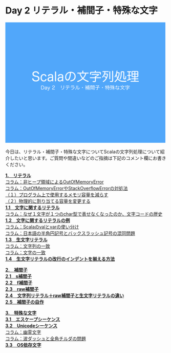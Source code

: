 <h1>Day 2 リテラル・補間子・特殊な文字</h1>
<img src="image/string_course.001.jpeg" width="500px"/>
<p>今日は、リテラル・補間子・特殊な文字についてScalaの文字列処理について紹介したいと思います。ご質問や間違いなどのご指摘は下記のコメント欄にお書きください。</p>

<strong><a href="doc/literal.md#1リテラル">1.　リテラル</a></strong>  
<a href="doc/literal.md#コラム非ヒープ領域によるoutofmemoryerror">コラム：非ヒープ領域によるOutOfMemoryError</a>  
<a href="doc/literal.md#コラムoutofmemoryerrorやstackoverflowerrorの対処法">コラム：OutOfMemoryErrorやStackOverflowErrorの対処法</a>  
<a href="doc/literal.md#１プログラム上で使用するメモリ容量を減らす">（１）プログラム上で使用するメモリ容量を減らす</a>  
<a href="doc/literal.md#２物理的に割り当てる容量を変更する">（２）物理的に割り当てる容量を変更する</a>  
<strong><a href="doc/literal.md#11文字に関するリテラル">1.1　文字に関するリテラル</a></strong>  
<a href="doc/literal.md#コラムなぜ１文字が１つのchar型で表せなくなったのか文字コードの歴史">コラム：なぜ１文字が１つのchar型で表せなくなったのか、文字コードの歴史</a>  
<strong><a href="doc/literal.md#12文字に関するリテラルの例">1.2　文字に関するリテラルの例</a></strong>  
<a href="doc/literal.md#コラムscalaのvalとvarの使い分け">コラム：Scalaのvalとvarの使い分け</a>  
<a href="doc/literal.md#コラム日本語の半角円記号とバックスラッシュ記号の混同問題">コラム：日本語の半角円記号とバックスラッシュ記号の混同問題</a>  
<strong><a href="doc/literal.md#13生文字リテラル">1.3　生文字リテラル</a></strong>  
<a href="doc/literal.md#コラム文字列の一致">コラム：文字列の一致</a>  
<a href="doc/literal.md#コラム文字の一致">コラム：文字の一致</a>  
<strong><a href="doc/literal.md#14生文字リテラルの改行のインデントを揃える方法">1.4　生文字リテラルの改行のインデントを揃える方法</a></strong>  

<strong><a href="doc/stringinterpolation.md#2補間子">2.　補間子</a></strong>  
<strong><a href="doc/stringinterpolation.md#21s補間子">2.1　s補間子</a></strong>  
<strong><a href="doc/stringinterpolation.md#22f補間子">2.2　f補間子</a></strong>  
<strong><a href="doc/stringinterpolation.md#23raw補間子">2.3　raw補間子</a></strong>  
<strong><a href="doc/stringinterpolation.md#24文字列リテラルraw補間子と生文字リテラルの違い">2.4　文字列リテラル＋raw補間子と生文字リテラルの違い</a></strong>  
<strong><a href="doc/stringinterpolation.md#25補間子の自作">2.5　補間子の自作</a></strong>  

<strong><a href="doc/specialcharacters.md#3特殊な文字">3.　特殊な文字</a></strong>  
<strong><a href="doc/specialcharacters.md#31エスケープシーケンス">3.1　エスケープシーケンス</a></strong>  
<strong><a href="doc/specialcharacters.md#32unicodeシーケンス">3.2　Unicodeシーケンス</a></strong>   
<a href="doc/specialcharacters.md#コラム幽霊文字">コラム：幽霊文字</a>  
<a href="doc/specialcharacters.md#コラム波ダッシュと全角チルダの問題">コラム：波ダッシュと全角チルダの問題</a>  
<strong><a href="doc/specialcharacters.md#33os依存文字">3.3　OS依存文字</a></strong>  
